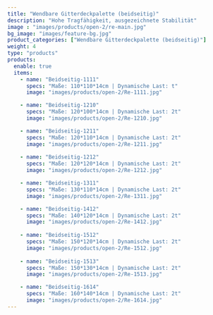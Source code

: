 ```yaml
---
title: "Wendbare Gitterdeckpalette (beidseitig)"
description: "Hohe Tragfähigkeit, ausgezeichnete Stabilität"
image : "images/products/open-2/re-main.jpg"
bg_image: "images/feature-bg.jpg"
product_categories: ["Wendbare Gitterdeckpalette (beidseitig)"]
weight: 4
type: "products"
products:
  enable: true
  items:
    - name: "Beidseitig-1111"
      specs: "Maße: 110*110*14cm | Dynamische Last: t"
      image: "images/products/open-2/Re-1111.jpg"

    - name: "Beidseitig-1210"
      specs: "Maße: 120*100*14cm | Dynamische Last: 2t"
      image: "images/products/open-2/Re-1210.jpg"

    - name: "Beidseitig-1211"
      specs: "Maße: 120*110*14cm | Dynamische Last: 2t"
      image: "images/products/open-2/Re-1211.jpg"
    
    - name: "Beidseitig-1212"
      specs: "Maße: 120*120*14cm | Dynamische Last: 2t"
      image: "images/products/open-2/Re-1212.jpg"

    - name: "Beidseitig-1311"
      specs: "Maße: 130*110*14cm | Dynamische Last: 2t"
      image: "images/products/open-2/Re-1311.jpg"

    - name: "Beidseitig-1412"
      specs: "Maße: 140*120*14cm | Dynamische Last: 2t"
      image: "images/products/open-2/Re-1412.jpg"
       
    - name: "Beidseitig-1512"
      specs: "Maße: 150*120*14cm | Dynamische Last: 2t"
      image: "images/products/open-2/Re-1512.jpg"
    
    - name: "Beidseitig-1513"
      specs: "Maße: 150*130*14cm | Dynamische Last: 2t"
      image: "images/products/open-2/Re-1513.jpg"

    - name: "Beidseitig-1614"
      specs: "Maße: 160*140*14cm | Dynamische Last: 2t"
      image: "images/products/open-2/Re-1614.jpg"
---
```

